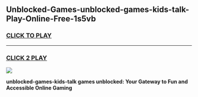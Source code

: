 
## Unblocked-Games-unblocked-games-kids-talk-Play-Online-Free-1s5vb
<h3>
<a href="https://premium76.site?title=unblocked-games-kids-talk&ref=26A">CLICK TO PLAY</a></h3>
<hr>

<h3>
<a href="https://premium76.site?title=unblocked-games-kids-talk&ref=26A">CLICK 2 PLAY</a>
  
</h3>

<a href="https://premium76.site?title=unblocked-games-kids-talk&ref=26A"><img src="https://clearcache.store/games.png"></a>


**unblocked-games-kids-talk games unblocked: Your Gateway to Fun and Accessible Online Gaming**
